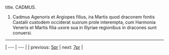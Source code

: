 title. CADMUS.



1. Cadmus Agenoris et Argiopes filius, ira Martis quod draconem fontis Castalii custodem occiderat suorum prole interempta, cum Harmonia Veneris et Martis filia uxore sua in Illyriae regionibus in dracones sunt conuersi.



---

| --- | --- |
| previous: [5pr](../5pr/) | next: [7pr](../7pr/) |